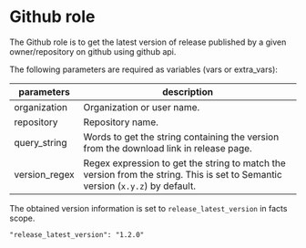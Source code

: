 # Github role

The Github role is to get the latest version of release published by a given owner/repository on github using github api.

The following parameters are required as variables (vars or extra_vars):

| parameters | description |
| - | - |
| organization | Organization or user name. |
| repository | Repository name. |
| query_string | Words to get the string containing the version from the download link in release page. |
| version_regex | Regex expression to get the string to match the version from the string. This is set to Semantic version (`x.y.z`) by default. |


The obtained version information is set to `release_latest_version` in facts scope.

```
"release_latest_version": "1.2.0"
```